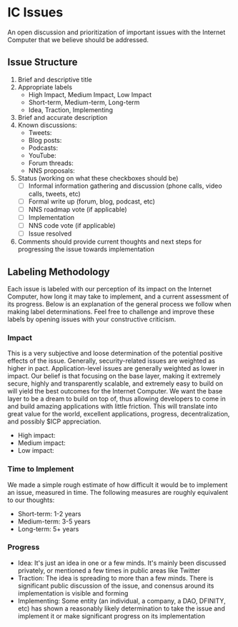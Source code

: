 # IC Issues

An open discussion and prioritization of important issues with the Internet Computer that we believe should be addressed.

## Issue Structure

1. Brief and descriptive title
2. Appropriate labels
    * High Impact, Medium Impact, Low Impact
    * Short-term, Medium-term, Long-term
    * Idea, Traction, Implementing
3. Brief and accurate description
4. Known discussions:
    * Tweets:
    * Blog posts:
    * Podcasts:
    * YouTube:
    * Forum threads:
    * NNS proposals:
5. Status (working on what these checkboxes should be)
    - [ ] Informal information gathering and discussion (phone calls, video calls, tweets, etc)
    - [ ] Formal write up (forum, blog, podcast, etc)
    - [ ] NNS roadmap vote (if applicable)
    - [ ] Implementation
    - [ ] NNS code vote (if applicable)
    - [ ] Issue resolved
6. Comments should provide current thoughts and next steps for progressing the issue towards implementation

## Labeling Methodology

Each issue is labeled with our perception of its impact on the Internet Computer, how long it may take to implement, and a current assessment of its progress. Below is an explanation of the general process we follow when making label determinations. Feel free to challenge and improve these labels by opening issues with your constructive criticism.

### Impact

This is a very subjective and loose determination of the potential positive effects of the issue. Generally, security-related issues are weighted as higher in pact. Application-level issues are generally weighted as lower in impact. Our belief is that focusing on the base layer, making it extremely secure, highly and transparently scalable, and extremely easy to build on will yield the best outcomes for the Internet Computer. We want the base layer to be a dream to build on top of, thus allowing developers to come in and build amazing applications with little friction. This will translate into great value for the world, excellent applications, progress, decentralization, and possibly $ICP appreciation.

* High impact:
* Medium impact:
* Low impact:

### Time to Implement

We made a simple rough estimate of how difficult it would be to implement an issue, measured in time. The following measures are roughly equivalent to our thoughts:

* Short-term: 1-2 years
* Medium-term: 3-5 years
* Long-term: 5+ years

### Progress

* Idea: It's just an idea in one or a few minds. It's mainly been discussed privately, or mentioned a few times in public areas like Twitter
* Traction: The idea is spreading to more than a few minds. There is significant public discussion of the issue, and conensus around its implementation is visible and forming
* Implementing: Some entity (an individual, a company, a DAO, DFINITY, etc) has shown a reasonably likely determination to take the issue and implement it or make significant progress on its implementation
